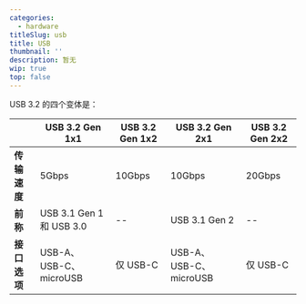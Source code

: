 ```yaml
---
categories:
  - hardware
titleSlug: usb
title: USB
thumbnail: ''
description: 暂无
wip: true
top: false
---
```

USB 3.2 的四个变体是：

|              | **USB 3.2** **Gen 1x1**  | **USB 3.2** **Gen 1x2** | **USB 3.2** **Gen 2x1**  | **USB 3.2** **Gen 2x2** |
| ------------ | ------------------------ | ----------------------- | ------------------------ | ----------------------- |
| **传输速度** | 5Gbps                    | 10Gbps                  | 10Gbps                   | 20Gbps                  |
| **前称**     | USB 3.1 Gen 1 和 USB 3.0 | --                      | USB 3.1 Gen 2            | --                      |
| **接口选项** | USB-A、 USB-C、 microUSB | 仅 USB-C                | USB-A、 USB-C、 microUSB | 仅 USB-C                |

